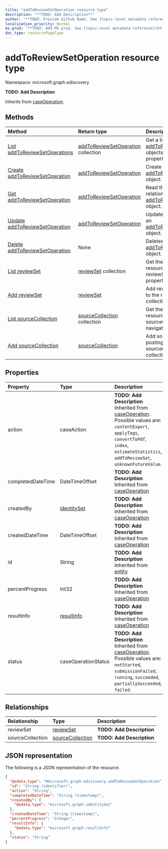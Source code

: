 ```yaml
---
title: "addToReviewSetOperation resource type"
description: "**TODO: Add Description**"
author: "**TODO: Provide Github Name. See [topic-level metadata reference](https://msgo.azurewebsites.net/add/document/guidelines/metadata.html#topic-level-metadata)**"
localization_priority: Normal
ms.prod: "**TODO: Add MS prod. See [topic-level metadata reference](https://msgo.azurewebsites.net/add/document/guidelines/metadata.html#topic-level-metadata)**"
doc_type: resourcePageType
---
```


# addToReviewSetOperation resource type

Namespace: microsoft.graph.ediscovery



**TODO: Add Description**


Inherits from [caseOperation](../resources/caseoperation.md).

## Methods
|Method|Return type|Description|
|:---|:---|:---|
|[List addToReviewSetOperations](../api/addtoreviewsetoperation-list.md)|[addToReviewSetOperation](../resources/ediscovery-addtoreviewsetoperation.md) collection|Get a list of the [addToReviewSetOperation](../resources/addtoreviewsetoperation.md) objects and their properties.|
|[Create addToReviewSetOperation](../api/ediscovery-addtoreviewsetoperation-create.md)|[addToReviewSetOperation](../resources/ediscovery-addtoreviewsetoperation.md)|Create a new [addToReviewSetOperation](../resources/ediscovery-addtoreviewsetoperation.md) object.|
|[Get addToReviewSetOperation](../api/ediscovery-addtoreviewsetoperation-get.md)|[addToReviewSetOperation](../resources/ediscovery-addtoreviewsetoperation.md)|Read the properties and relationships of an [addToReviewSetOperation](../resources/ediscovery-addtoreviewsetoperation.md) object.|
|[Update addToReviewSetOperation](../api/ediscovery-addtoreviewsetoperation-update.md)|[addToReviewSetOperation](../resources/ediscovery-addtoreviewsetoperation.md)|Update the properties of an [addToReviewSetOperation](../resources/ediscovery-addtoreviewsetoperation.md) object.|
|[Delete addToReviewSetOperation](../api/ediscovery-addtoreviewsetoperation-delete.md)|None|Deletes an [addToReviewSetOperation](../resources/ediscovery-addtoreviewsetoperation.md) object.|
|[List reviewSet](../api/ediscovery-addtoreviewsetoperation-list-reviewset.md)|[reviewSet](../resources/ediscovery-reviewset.md) collection|Get the reviewSet resources from the reviewSet navigation property.|
|[Add reviewSet](../api/ediscovery-addtoreviewsetoperation-post-reviewset.md)|[reviewSet](../resources/ediscovery-reviewset.md)|Add reviewSet by posting to the reviewSet collection.|
|[List sourceCollection](../api/ediscovery-addtoreviewsetoperation-list-sourcecollection.md)|[sourceCollection](../resources/ediscovery-sourcecollection.md) collection|Get the sourceCollection resources from the sourceCollection navigation property.|
|[Add sourceCollection](../api/ediscovery-addtoreviewsetoperation-post-sourcecollection.md)|[sourceCollection](../resources/ediscovery-sourcecollection.md)|Add sourceCollection by posting to the sourceCollection collection.|

## Properties
|Property|Type|Description|
|:---|:---|:---|
|action|caseAction|**TODO: Add Description** Inherited from [caseOperation](../resources/ediscovery-caseoperation.md). Possible values are: `contentExport`, `applyTags`, `convertToPdf`, `index`, `estimateStatistics`, `addToReviewSet`, `unknownFutureValue`.|
|completedDateTime|DateTimeOffset|**TODO: Add Description** Inherited from [caseOperation](../resources/ediscovery-caseoperation.md)|
|createdBy|[identitySet](../resources/ediscovery-identityset.md)|**TODO: Add Description** Inherited from [caseOperation](../resources/ediscovery-caseoperation.md)|
|createdDateTime|DateTimeOffset|**TODO: Add Description** Inherited from [caseOperation](../resources/ediscovery-caseoperation.md)|
|id|String|**TODO: Add Description** Inherited from [entity](../resources/ediscovery-entity.md)|
|percentProgress|Int32|**TODO: Add Description** Inherited from [caseOperation](../resources/ediscovery-caseoperation.md)|
|resultInfo|[resultInfo](../resources/ediscovery-resultinfo.md)|**TODO: Add Description** Inherited from [caseOperation](../resources/ediscovery-caseoperation.md)|
|status|caseOperationStatus|**TODO: Add Description** Inherited from [caseOperation](../resources/ediscovery-caseoperation.md). Possible values are: `notStarted`, `submissionFailed`, `running`, `succeeded`, `partiallySucceeded`, `failed`.|

## Relationships
|Relationship|Type|Description|
|:---|:---|:---|
|reviewSet|[reviewSet](../resources/ediscovery-reviewset.md)|**TODO: Add Description**|
|sourceCollection|[sourceCollection](../resources/ediscovery-sourcecollection.md)|**TODO: Add Description**|

## JSON representation
The following is a JSON representation of the resource.
<!-- {
  "blockType": "resource",
  "keyProperty": "id",
  "@odata.type": "microsoft.graph.ediscovery.addToReviewSetOperation",
  "baseType": "microsoft.graph.ediscovery.caseOperation",
  "openType": false
}
-->
``` json
{
  "@odata.type": "#microsoft.graph.ediscovery.addToReviewSetOperation",
  "id": "String (identifier)",
  "action": "String",
  "completedDateTime": "String (timestamp)",
  "createdBy": {
    "@odata.type": "microsoft.graph.identitySet"
  },
  "createdDateTime": "String (timestamp)",
  "percentProgress": "Integer",
  "resultInfo": {
    "@odata.type": "microsoft.graph.resultInfo"
  },
  "status": "String"
}
```

